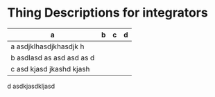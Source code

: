 # Thing Descriptions for integrators

a | b | c | d
---|---|---|---
a asdjklhasdjkhasdjk h |
b asdlasd as asd asd as d |
c asd kjasd jkashd kjash |
d asdkjasdkljasd

